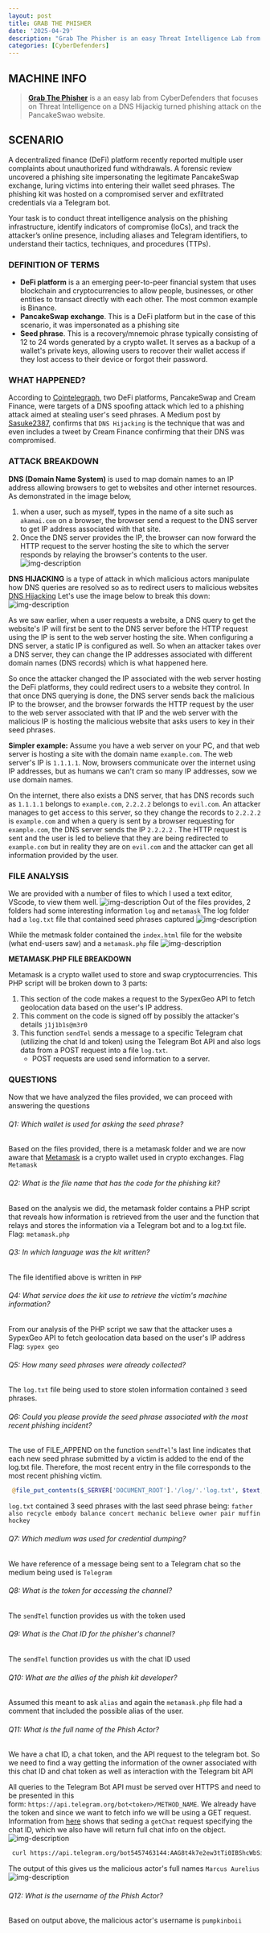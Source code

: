 ```yaml
---
layout: post
title: GRAB THE PHISHER
date: '2025-04-29'
description: "Grab The Phisher is an easy Threat Intelligence Lab from CyberDefenders"
categories: [CyberDefenders]
---
```


## MACHINE INFO

> **[Grab The Phisher](https://cyberdefenders.org/blueteam-ctf-challenges/grabthephisher/)** is a an easy lab from CyberDefenders that focuses on Threat Intelligence on a DNS Hijackig turned phishing attack on the PancakeSwao website.

## SCENARIO
A decentralized finance (DeFi) platform recently reported multiple user complaints about unauthorized fund withdrawals. A forensic review uncovered a phishing site impersonating the legitimate PancakeSwap exchange, luring victims into entering their wallet seed phrases. The phishing kit was hosted on a compromised server and exfiltrated credentials via a Telegram bot.

Your task is to conduct threat intelligence analysis on the phishing infrastructure, identify indicators of compromise (IoCs), and track the attacker’s online presence, including aliases and Telegram identifiers, to understand their tactics, techniques, and procedures (TTPs).

### DEFINITION OF TERMS
- **DeFi platform** is a an emerging peer-to-peer financial system that uses blockchain and cryptocurrencies to allow people, businesses, or other entities to transact directly with each other. The most common example is Binance.
- **PancakeSwap exchange**. This is a DeFi platform but in the case of this scenario, it was impersonated as a phishing site
- **Seed phrase**. This is a recovery/mnemoic phrase typically consisting of 12 to 24 words generated by a crypto wallet. It serves as a backup of a wallet's private keys, allowing users to recover their wallet access if they lost access to their device or forgot their password.

### WHAT HAPPENED?
According to [Cointelegraph](https://cointelegraph.com/news/phishing-attack-uses-pancakeswap-and-cream-domains-to-steal-money), two DeFi platforms, PancakeSwap and Cream Finance, were targets of a DNS spoofing attack which led to a phishing attack aimed at stealing user's seed phrases. A Medium post by [Sasuke2387](https://sasuke2387.medium.com/phishing-attacks-on-pancake-swap-and-cream-finance-264b0ff99e7f), confirms that `DNS Hijacking` is the technique that was and even includes a tweet by Cream Finance confirming that their DNS was compromised.

### ATTACK BREAKDOWN
**DNS (Domain Name System)** is used to map domain names to an IP address allowing browsers to get to websites and other internet resources. 
As demonstrated in the image below, 
1. when a user, such as myself, types in the name of a site such as `akamai.com` on a browser, the browser send a request to the DNS server to get IP address associated with that site.
2. Once the DNS server provides the IP, the browser can now forward the HTTP request to the server hosting the site to which the server responds by relaying the browser's contents to the user.
![img-description](1.png)

**DNS HIJACKING** is a type of attack in which malicious actors manipulate how DNS queries are resolved so as to redirect users to malicious websites [DNS Hijacking](https://www.fortinet.com/resources/cyberglossary/dns-hijacking#:~:text=Domain%20Name%20Server%20(DNS)%20hijacking,to%20carry%20out%20the%20attack.) 
Let's use the image below to break this down:
![img-description](2.png)

As we saw earlier, when a user requests a website, a DNS query to get the website's IP will first be sent to the DNS server before the HTTP request using the IP is sent to the web server hosting the site. When configuring a DNS server, a static IP is configured as well. So when an attacker takes over a DNS server, they can change the IP addresses associated with different domain names (DNS records) which is what happened here.

So once the attacker changed the IP associated with the web server hosting the DeFi platforms, they could redirect users to a website they control. In that once DNS querying is done, the DNS server sends back the malicious IP to the browser, and the browser forwards the HTTP request by the user to the web server associated with that IP and the web server with the malicious IP is hosting the malicious website that asks users to key in their seed phrases.

**Simpler example:**
Assume you have a web server on your PC, and that web server is hosting a site with the domain name `example.com`. The web server's IP is `1.1.1.1`. Now, browsers communicate over the internet using IP addresses, but as humans we can't cram so many IP addresses, sow we use domain names. 

On the internet, there also exists a DNS server, that has DNS records such as `1.1.1.1` belongs to `example.com`, `2.2.2.2` belongs to `evil.com`. An attacker manages to get access to this server, so they change the records to `2.2.2.2` is `example.com` and when a query is sent by a browser requesting for `example.com`, the DNS server sends the IP  `2.2.2.2` . The HTTP request is sent and the user is led to believe that they are being redirected to `example.com` but in reality they are on `evil.com` and the attacker can get all information provided by the user.

### FILE ANALYSIS
We are provided with a number of files to which I used a text editor, VScode, to view them well.
![img-description](3.png)
Out of the files provides, 2 folders had some interesting information `log` and `metamask`
The log folder had a `log.txt` file that contained seed phrases captured
![img-description](4.png)

While the metmask folder contained the `index.html` file for the website (what end-users saw) and a `metamask.php` file
![img-description](5.png)

**METAMASK.PHP FILE BREAKDOWN**

Metamask is a crypto wallet used to store and swap cryptocurrencies. This PHP script will be broken down to 3 parts:
1. This section of the code makes a request to the SypexGeo API to fetch geolocation data based on the user's IP address.
2. This comment on the code is signed off by possibly the attacker's details `j1j1b1s@m3r0`
3. This function `sendTel` sends a message to a specific Telegram chat (utilizing the chat Id and token) using the Telegram Bot API and also logs data from a POST request into a file `log.txt`. 
	- POST requests are used send information to a server.

### QUESTIONS
Now that we have analyzed the files provided, we can proceed with answering the questions

###### Q1: Which wallet is used for asking the seed phrase?
Based on the files provided, there is a metamask folder and we are now aware that [Metamask](https://metamask.io/) is a crypto wallet used in crypto exchanges.
Flag `Metamask`

###### Q2: What is the file name that has the code for the phishing kit?
Based on the analysis we did, the metamask folder contains a PHP script that reveals how information is retrieved from the user and the function that relays and stores the information via a Telegram bot and to a log.txt file.
Flag: `metamask.php`

###### Q3: In which language was the kit written?
The file identified above is written in `PHP`

###### Q4: What service does the kit use to retrieve the victim's machine information?
From our analysis of the PHP script we saw that the attacker uses a SypexGeo API to fetch geolocation data based on the user's IP address
Flag: `sypex geo`

###### Q5: How many seed phrases were already collected?
The `log.txt` file being used to store stolen information contained `3` seed phrases.

###### Q6: Could you please provide the seed phrase associated with the most recent phishing incident?
The use of FILE_APPEND on the function `sendTel`'s last line indicates that each new seed phrase submitted by a victim is added to the end of the log.txt file. Therefore, the most recent entry in the file corresponds to the most recent phishing victim.
```php
 @file_put_contents($_SERVER['DOCUMENT_ROOT'].'/log/'.'log.txt', $text, FILE_APPEND);
```
`log.txt` contained 3 seed phrases with the last seed phrase being: `father also recycle embody balance concert mechanic believe owner pair muffin hockey`

###### Q7: Which medium was used for credential dumping?
We have reference of a message being sent to a Telegram chat so the medium being used is `Telegram`

###### Q8: What is the token for accessing the channel?
The `sendTel` function provides us with the token used

###### Q9: What is the Chat ID for the phisher's channel?
The `sendTel` function provides us with the chat ID used

###### Q10: What are the allies of the phish kit developer?
Assumed this meant to ask `alias` and again the `metamask.php` file had a comment that included the possible alias of the user.

###### Q11: What is the full name of the Phish Actor?
We have a chat ID, a chat token, and the API request to the telegram bot. So we need to find a way getting the information of the owner associated with this chat ID and chat token as well as interaction with the Telegram bit API 

All queries to the Telegram Bot API must be served over HTTPS and need to be presented in this form: `https://api.telegram.org/bot<token>/METHOD_NAME`. We already have the token and since we want to fetch info we will be using a GET request. Information from [here](https://core.telegram.org/bots/api#getchat) shows that seding a `getChat` request specifying the chat ID, which we also have will return full chat info on the object.
![img-description](6.png)

```sh
 curl https://api.telegram.org/bot5457463144:AAG8t4k7e2ew3tTi0IBShcWbSia0Irvxm10/getChat?chat_id=5442785564
```

The output of this gives us the malicious actor's full names `Marcus Aurelius`
![img-description](7.png)

###### Q12: What is the username of the Phish Actor?
Based on output above, the malicious actor's username is `pumpkinboii`